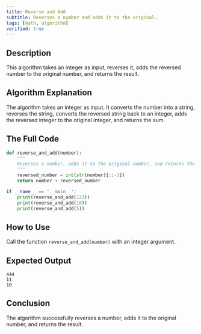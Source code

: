 ```yaml
---
title: Reverse and Add
subtitle: Reverses a number and adds it to the original.
tags: [math, algorithm]
verified: true
---
```


## Description
This algorithm takes an integer as input, reverses it, adds the reversed number to the original number, and returns the result.

## Algorithm Explanation
The algorithm takes an integer as input. It converts the number into a string, reverses the string, converts the reversed string back to an integer, adds the reversed integer to the original integer, and returns the sum.

## The Full Code
```python
def reverse_and_add(number):
    """
    Reverses a number, adds it to the original number, and returns the result.
    """
    reversed_number = int(str(number)[::-1])
    return number + reversed_number

if __name__ == '__main__':
    print(reverse_and_add(123))
    print(reverse_and_add(10))
    print(reverse_and_add(5))
```

## How to Use
Call the function `reverse_and_add(number)` with an integer argument.

## Expected Output
```
444
11
10
```

## Conclusion
The algorithm successfully reverses a number, adds it to the original number, and returns the result.
